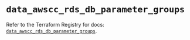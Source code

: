 # `data_awscc_rds_db_parameter_groups`

Refer to the Terraform Registry for docs: [`data_awscc_rds_db_parameter_groups`](https://registry.terraform.io/providers/hashicorp/awscc/0.70.0/docs/data-sources/rds_db_parameter_groups).
